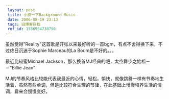 ```yaml
---
 layout: post
 title: 小换一下Background Music
 date: 2006-08-19 23:13
 tags: 旧博客存档
 ref_id: 1536954738790
---
```

虽然觉得"Reality"这首歌是开张以来最好听的一首bgm，有点不舍得换下来，不过终日沉迷于Sophie Marceau的La Boum是不好的。。。



最近比较蜜Michael Jackson，那么换首MJ经典的吧，太空舞步之始祖－－“Billie Jean”



MJ的节奏风格比较能代表我最近的心情，轻松，愉快，就像跳舞一样有节奏地生活着，虽然有些单调，但是比较符合生理的节律，在此基础上慢慢培养生活的情调，看来会慢慢变好。

